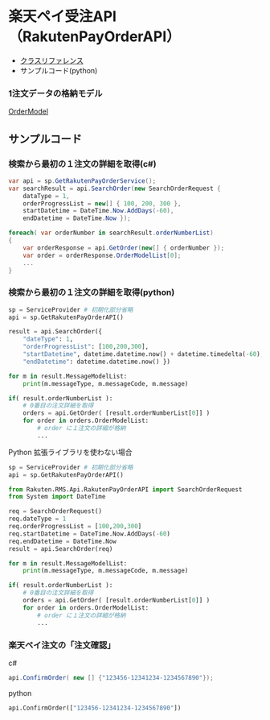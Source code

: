 # 楽天ペイ受注API（RakutenPayOrderAPI）

- [クラスリファレンス](./reference/rakuten.rms.api.rakutenpayorderapi.rakutenpayorderservice)
- サンプルコード(python)

### 1注文データの格納モデル

[OrderModel](./reference/rakuten.rms.api.rakutenpayorderapi.ordermodel)

## サンプルコード

### 検索から最初の１注文の詳細を取得(c#)

```csharp
var api = sp.GetRakutenPayOrderService();
var searchResult = api.SearchOrder(new SearchOrderRequest { 
    dataType = 1,
    orderProgressList = new[] { 100, 200, 300 },
    startDatetime = DateTime.Now.AddDays(-60),
    endDatetime = DateTime.Now });

foreach( var orderNumber in searchResult.orderNumberList)
{
    var orderResponse = api.GetOrder(new[] { orderNumber });
    var order = orderResponse.OrderModelList[0];
    ...
}
```

### 検索から最初の１注文の詳細を取得(python)
```python
sp = ServiceProvider # 初期化部分省略
api = sp.GetRakutenPayOrderAPI()

result = api.SearchOrder({
    "dateType": 1,
    "orderProgressList": [100,200,300],
    "startDatetime", datetime.datetime.now() + datetime.timedelta(-60),
    "endDatetime": datetime.datetime.now() })

for m in result.MessageModelList:
    print(m.messageType, m.messageCode, m.message)

if( result.orderNumberList ):
    # 0番目の注文詳細を取得
    orders = api.GetOrder( [result.orderNumberList[0]] )
    for order in orders.OrderModelList:
        # order に１注文の詳細が格納
        ...

```

Python 拡張ライブラリを使わない場合

```python
sp = ServiceProvider # 初期化部分省略
api = sp.GetRakutenPayOrderAPI()

from Rakuten.RMS.Api.RakutenPayOrderAPI import SearchOrderRequest
from System import DateTime

req = SearchOrderRequest()
req.dateType = 1
req.orderProgressList = [100,200,300]
req.startDatetime = DateTime.Now.AddDays(-60)
req.endDatetime = DateTime.Now
result = api.SearchOrder(req)

for m in result.MessageModelList:
    print(m.messageType, m.messageCode, m.message)

if( result.orderNumberList ):
    # 0番目の注文詳細を取得
    orders = api.GetOrder( [result.orderNumberList[0]] )
    for order in orders.OrderModelList:
        # order に１注文の詳細が格納
        ...

```

### 楽天ペイ注文の「注文確認」

c#
```csharp
api.ConfirmOrder( new [] {"123456-12341234-1234567890"});
```

python
```python
api.ConfirmOrder(["123456-12341234-1234567890"])
```